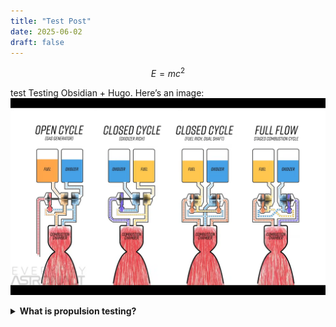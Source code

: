 ```yaml
---
title: "Test Post"
date: 2025-06-02
draft: false
---
```



$$
E = mc^2
$$

test
Testing Obsidian + Hugo. Here’s an image:
![image](cycles.png)

<details>
<summary><strong>What is propulsion testing?</strong></summary>

Propulsion testing involves hot-fire tests of rocket engines under controlled conditions to validate thrust, stability, and performance. test

</details>
